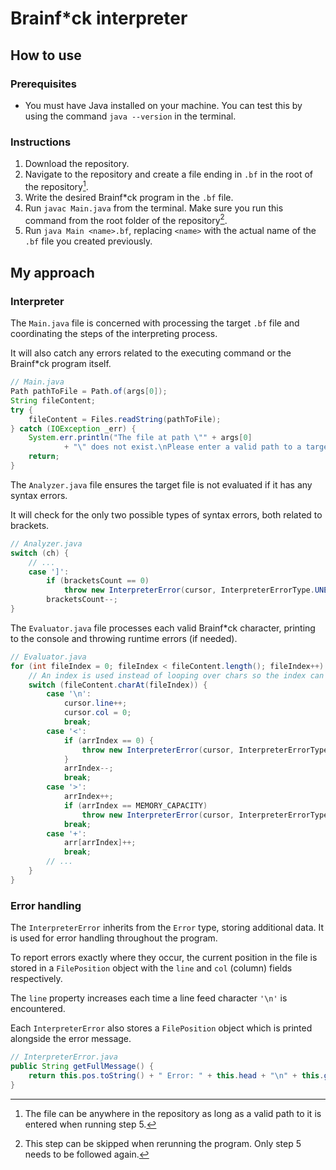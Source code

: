 # Brainf\*ck interpreter

## How to use

### Prerequisites

- You must have Java installed on your machine. You can test this by using the command `java --version` in the terminal.

### Instructions

1. Download the repository.
1. Navigate to the repository and create a file ending in `.bf` in the root of the repository[^1].
1. Write the desired Brainf\*ck program in the `.bf` file.
1. Run `javac Main.java` from the terminal. Make sure you run this command from the root folder of the repository[^2].
1. Run `java Main <name>.bf`, replacing `<name>` with the actual name of the `.bf` file you created previously.

[^1]: The file can be anywhere in the repository as long as a valid path to it is entered when running step 5.
[^2]: This step can be skipped when rerunning the program. Only step 5 needs to be followed again.

## My approach

### Interpreter

The `Main.java` file is concerned with processing the target `.bf` file and coordinating the steps of the interpreting process.

It will also catch any errors related to the executing command or the Brainf\*ck program itself.

```java
// Main.java
Path pathToFile = Path.of(args[0]);
String fileContent;
try {
	fileContent = Files.readString(pathToFile);
} catch (IOException _err) {
	System.err.println("The file at path \"" + args[0]
		    + "\" does not exist.\nPlease enter a valid path to a target .bf file.");
	return;
}
```

The `Analyzer.java` file ensures the target file is not evaluated if it has any syntax errors.

It will check for the only two possible types of syntax errors, both related to brackets.

```java
// Analyzer.java
switch (ch) {
    // ...
    case ']':
        if (bracketsCount == 0)
            throw new InterpreterError(cursor, InterpreterErrorType.UNEXPECTED_CLOSING_BRACKET);
        bracketsCount--;
}
```

The `Evaluator.java` file processes each valid Brainf\*ck character, printing to the console and throwing runtime errors (if needed).

```java
// Evaluator.java
for (int fileIndex = 0; fileIndex < fileContent.length(); fileIndex++) {
    // An index is used instead of looping over chars so the index can jump back and forth when evaluating loops.
    switch (fileContent.charAt(fileIndex)) {
        case '\n':
            cursor.line++;
            cursor.col = 0;
            break;
        case '<':
            if (arrIndex == 0) {
                throw new InterpreterError(cursor, InterpreterErrorType.OUT_OF_RANGE_LOWER);
            }
            arrIndex--;
            break;
        case '>':
            arrIndex++;
            if (arrIndex == MEMORY_CAPACITY)
                throw new InterpreterError(cursor, InterpreterErrorType.OUT_OF_RANGE_UPPER);
            break;
        case '+':
            arr[arrIndex]++;
            break;
        // ...
    }
}
```

### Error handling

The `InterpreterError` inherits from the `Error` type, storing additional data. It is used for error handling throughout the program.

To report errors exactly where they occur, the current position in the file is stored in a `FilePosition` object with the `line` and `col` (column) fields respectively.

The `line` property increases each time a line feed character `'\n'` is encountered.

Each `InterpreterError` also stores a `FilePosition` object which is printed alongside the error message.

```java
// InterpreterError.java
public String getFullMessage() {
    return this.pos.toString() + " Error: " + this.head + "\n" + this.getMessage();
}
```
